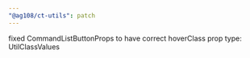 ```yaml
---
"@ag108/ct-utils": patch
---
```


fixed CommandListButtonProps to have correct hoverClass prop type: UtilClassValues
